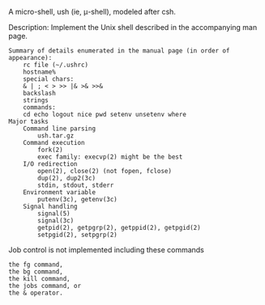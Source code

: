 A micro-shell, ush (ie, μ-shell), modeled after csh.

Description:
Implement the Unix shell described in the accompanying man page. 

    Summary of details enumerated in the manual page (in order of appearance):
        rc file (~/.ushrc)
        hostname%
        special chars:
        & | ; < > >> |& >& >>&
        backslash
        strings
        commands:
        cd echo logout nice pwd setenv unsetenv where 
    Major tasks
        Command line parsing
            ush.tar.gz 
        Command execution
            fork(2)
            exec family: execvp(2) might be the best 
        I/O redirection
            open(2), close(2) (not fopen, fclose)
            dup(2), dup2(3c)
            stdin, stdout, stderr 
        Environment variable
            putenv(3c), getenv(3c) 
        Signal handling
            signal(5)
            signal(3c)
            getpid(2), getpgrp(2), getppid(2), getpgid(2)
            setpgid(2), setpgrp(2) 

Job control is not implemented including these commands

    the fg command,
    the bg command,
    the kill command,
    the jobs command, or
    the & operator. 
